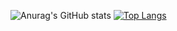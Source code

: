 ![Anurag's GitHub stats](https://github-readme-stats.vercel.app/api?username=rog-won&theme=dark&show_icons=true)
[![Top Langs](https://github-readme-stats.vercel.app/api/top-langs/?username=rog-won&langs_count=10&layout=compact&theme=dark)](https://github.com/jogilsang/jogilsang)﻿

